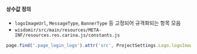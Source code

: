 
#### 상수값 정의
- `logoImageUrl`, `MessageType`, `BannerType` 등 고정되어 규격화되는 항목 모음
- `wisdomir/src/main/resources/META-INF/resources.res.carina.js/constants.js`

```javascript
page.find('.page_login_logo').attr('src', ProjectSettings.Logo.logoImageUrl);
```
